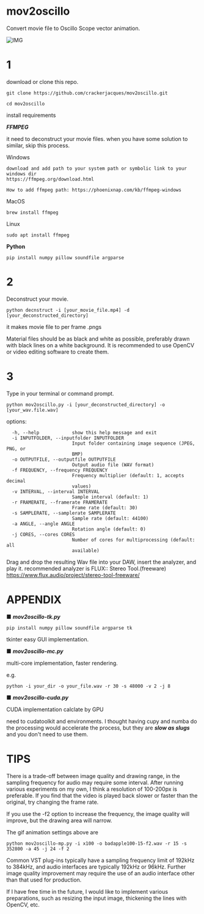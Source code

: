 # mov2oscillo
Convert movie file to Oscillo Scope vector animation.

![IMG](https://github.com/crackerjacques/mov2oscillo/blob/main/001.gif?raw=true)


# 1

download or clone this repo.
```
git clone https://github.com/crackerjacques/mov2oscillo.git

cd mov2oscillo
```

install requirements

___FFMPEG___

it need to deconstruct your movie files.
when you have some solution to similar, skip this process.

Windows
```
download and add path to your system path or symbolic link to your windows dir
https://ffmpeg.org/download.html

How to add ffmpeg path: https://phoenixnap.com/kb/ffmpeg-windows
```

MacOS 
```
brew install ffmpeg
```
Linux
```
sudo apt install ffmpeg
```

__Python__

```
pip install numpy pillow soundfile argparse
```

# 2

Deconstruct your movie.
```
python decnstruct -i [your_movie_file.mp4] -d [your_deconstructed_directory]
```
it makes movie file to per frame .pngs

Material files should be as black and white as possible, preferably drawn with black lines on a white background.
It is recommended to use OpenCV or video editing software to create them.

# 3

Type in your terminal or command prompt.

```
python mov2oscillo.py -i [your_deconstructed_directory] -o [your_wav.file.wav] 

```
options:

```
  -h, --help            show this help message and exit
  -i INPUTFOLDER, --inputfolder INPUTFOLDER
                        Input folder containing image sequence (JPEG, PNG, or
                        BMP)
  -o OUTPUTFILE, --outputfile OUTPUTFILE
                        Output audio file (WAV format)
  -f FREQUENCY, --frequency FREQUENCY
                        Frequency multiplier (default: 1, accepts decimal
                        values)
  -v INTERVAL, --interval INTERVAL
                        Sample interval (default: 1)
  -r FRAMERATE, --framerate FRAMERATE
                        Frame rate (default: 30)
  -s SAMPLERATE, --samplerate SAMPLERATE
                        Sample rate (default: 44100)
  -a ANGLE, --angle ANGLE
                        Rotation angle (default: 0)
  -j CORES, --cores CORES
                        Number of cores for multiprocessing (default: all
                        available)
```

Drag and drop the resulting Wav file into your DAW, insert the analyzer, and play it. 
recommended analyzer is FLUX:: Stereo Tool.(freeware)
https://www.flux.audio/project/stereo-tool-freeware/

# APPENDIX

■ ___mov2oscillo-tk.py___
```
pip install numpy pillow soundfile argparse tk
```

tkinter easy GUI implementation.

■ ___mov2oscillo-mc.py___

multi-core implementation, 
faster rendering.

e.g.
```
python -i your_dir -o your_file.wav -r 30 -s 48000 -v 2 -j 8
```

■ ___mov2oscillo-cuda.py___

CUDA implementation
calclate by GPU

need to cudatoolkit and environments.
I thought having cupy and numba do the processing would accelerate the process, but they are ___slow as slugs___ and you don't need to use them.


# TIPS
There is a trade-off between image quality and drawing range, in the sampling frequency for audio may require some interval.
After running various experiments on my own, I think a resolution of 100-200px is preferable.
If you find that the video is played back slower or faster than the original, try changing the frame rate.

If you use the -f2 option to increase the frequency, the image quality will improve, but the drawing area will narrow.

The gif animation settings above are
```
python mov2oscillo-mp.py -i x100 -o badapple100-15-f2.wav -r 15 -s 352800 -a 45 -j 24 -f 2
```

Common VST plug-ins typically have a sampling frequency limit of 192kHz to 384kHz, and audio interfaces are typically 192kHz or 96kHz.
Further image quality improvement may require the use of an audio interface other than that used for production.


If I have free time in the future, I would like to implement various preparations, such as resizing the input image, thickening the lines with OpenCV, etc.
